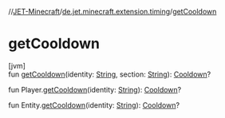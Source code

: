 //[JET-Minecraft](../../index.md)/[de.jet.minecraft.extension.timing](index.md)/[getCooldown](get-cooldown.md)

# getCooldown

[jvm]\
fun [getCooldown](get-cooldown.md)(identity: [String](https://kotlinlang.org/api/latest/jvm/stdlib/kotlin/-string/index.html), section: [String](https://kotlinlang.org/api/latest/jvm/stdlib/kotlin/-string/index.html)): [Cooldown](../de.jet.minecraft.tool.timing.cooldown/-cooldown/index.md)?

fun Player.[getCooldown](get-cooldown.md)(identity: [String](https://kotlinlang.org/api/latest/jvm/stdlib/kotlin/-string/index.html)): [Cooldown](../de.jet.minecraft.tool.timing.cooldown/-cooldown/index.md)?

fun Entity.[getCooldown](get-cooldown.md)(identity: [String](https://kotlinlang.org/api/latest/jvm/stdlib/kotlin/-string/index.html)): [Cooldown](../de.jet.minecraft.tool.timing.cooldown/-cooldown/index.md)?
